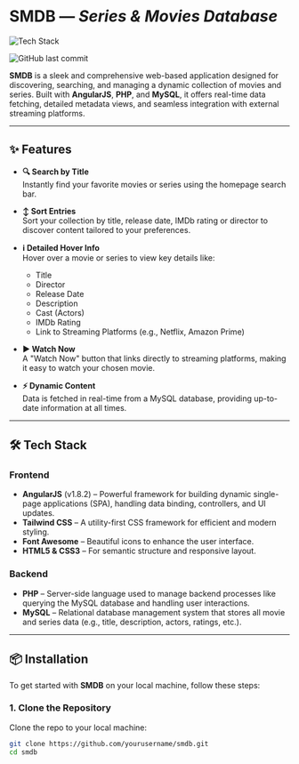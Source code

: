 # **SMDB** — *Series & Movies Database*

![Tech Stack](https://skillicons.dev/icons?i=html,js,css,php,tailwind,mysql,angular)

![GitHub last commit](https://img.shields.io/github/last-commit/zsoltikaa/SMDB)

**SMDB** is a sleek and comprehensive web-based application designed for discovering, searching, and managing a dynamic collection of movies and series. Built with **AngularJS**, **PHP**, and **MySQL**, it offers real-time data fetching, detailed metadata views, and seamless integration with external streaming platforms.

---

## ✨ **Features**
- **🔍 Search by Title**  
  Instantly find your favorite movies or series using the homepage search bar.
  
- **↕️ Sort Entries**  
  Sort your collection by title, release date, IMDb rating or director to discover content tailored to your preferences.
  
- **ℹ️ Detailed Hover Info**  
  Hover over a movie or series to view key details like:
  - Title
  - Director
  - Release Date
  - Description
  - Cast (Actors)
  - IMDb Rating
  - Link to Streaming Platforms (e.g., Netflix, Amazon Prime)
  
- **▶️ Watch Now**  
  A "Watch Now" button that links directly to streaming platforms, making it easy to watch your chosen movie.

- **⚡ Dynamic Content**  
  Data is fetched in real-time from a MySQL database, providing up-to-date information at all times.

---

## 🛠️ **Tech Stack**

### **Frontend**
- **AngularJS** (v1.8.2) – Powerful framework for building dynamic single-page applications (SPA), handling data binding, controllers, and UI updates.
- **Tailwind CSS** – A utility-first CSS framework for efficient and modern styling.
- **Font Awesome** – Beautiful icons to enhance the user interface.
- **HTML5 & CSS3** – For semantic structure and responsive layout.

### **Backend**
- **PHP** – Server-side language used to manage backend processes like querying the MySQL database and handling user interactions.
- **MySQL** – Relational database management system that stores all movie and series data (e.g., title, description, actors, ratings, etc.).

---

## 📦 **Installation**

To get started with **SMDB** on your local machine, follow these steps:

### 1. Clone the Repository
Clone the repo to your local machine:

```bash
git clone https://github.com/yourusername/smdb.git
cd smdb
